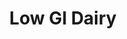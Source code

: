 ---
type: GiDataTablePage
title: Low GI Dairy
description: Low Glycemic Index Dairy
keywords: gi, GI, Glycemic Index, glycemic index, GlycemicIndex, glycemicindex, gi of Dairy, GI of Dairy, Glycemic Index of Dairy, glycemic index of Dairy, GlycemicIndex of Dairy, glycemicindex of Dairy, Dairy, Low GI Dairy, Low Glycemic Index Dairy
---